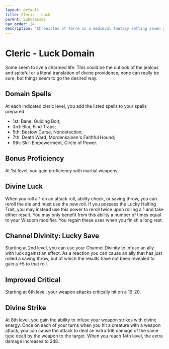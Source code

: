 ```yaml
---
layout: default
title: Cleric - Luck
parent: Subclasses
nav_order: 24
description: "Chronicles of Terre is a medieval fantasy setting seven years in the writing, currently for dungeons & dragons 5th edition."
---
```


# Cleric - Luck Domain

Some seem to live a charmed life. This could be the outlook of the jealous and spiteful or a literal translation of divine providence, none can really be sure, but things seem to go the desired way. 

## Domain Spells

At each indicated cleric level, you add the listed spells to your spells prepared.
- 1st: Bane, Guiding Bolt;
- 3rd: Blur, Find Traps;
- 5th: Bestow Curse, Nondetection;
- 7th: Death Ward, Mordenkainen's Faithful Hound;
- 9th: Skill Empowerment, Circle of Power.

## Bonus Proficiency

At 1st level, you gain proficiency with martial weapons. 

## Divine Luck

When you roll a 1 on an attack roll, ability check, or saving throw, you can reroll the die and must use the new roll. If you possess the Lucky Halfing Trait, you may instead use this power to reroll twice upon rolling a 1 and take either result. You may only benefit from this ability a number of times equal to your Wisdom modifier. You regain these uses when you finish a long rest. 

## Channel Divinity: Lucky Save

Starting at 2nd level, you can use your Channel Divinity to infuse an ally with luck against an effect. As a reaction you can cause an ally that has just rolled a saving throw, but of which the results have not been revealed to gain a +5 to that roll. 

## Improved Critical

Starting at 6th level, your weapon attacks critically hit on a 19-20.  

## Divine Strike

At 8th level, you gain the ability to infuse your weapon strikes with divine energy. Once on each of your turns when you hit a creature with a weapon attack, you can cause the attack to deal an extra 1d8 damage of the same type dealt by the weapon to the target. When you reach 14th level, the extra damage increases to 2d8. 
